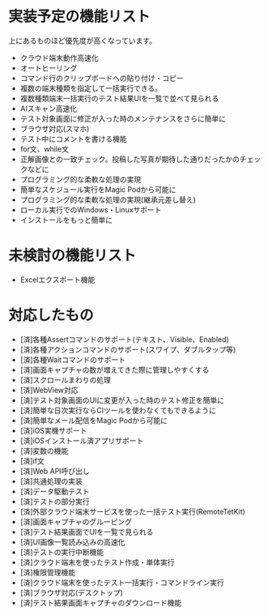 # 実装予定の機能リスト

上にあるものほど優先度が高くなっています。

- クラウド端末動作高速化
- オートヒーリング
- コマンド行のクリップボードへの貼り付け・コピー
- 複数の端末種類を指定して一括実行できる。
- 複数種類端末一括実行のテスト結果UIを一覧で並べて見られる
- AIスキャン高速化
- テスト対象画面に修正が入った時のメンテナンスをさらに簡単に
- ブラウザ対応(スマホ)
- テスト中にコメントを書ける機能
- for文、while文
- 正解画像との一致チェック。投稿した写真が期待した通りだったかのチェックなどに
- プログラミング的な柔軟な処理の実現
- 簡単なスケジュール実行をMagic Podから可能に
- プログラミング的な柔軟な処理の実現(継承元差し替え)
- ローカル実行でのWindows・Linuxサポート
- インストールをもっと簡単に

# 未検討の機能リスト

- Excelエクスポート機能

# 対応したもの

- [済]各種Assertコマンドのサポート(テキスト、Visible、Enabled)
- [済]各種アクションコマンドのサポート(スワイプ、ダブルタップ等)
- [済]各種Waitコマンドのサポート
- [済]画面キャプチャの数が増えてきた際に管理しやすくする
- [済]スクロールまわりの処理
- [済]WebView対応
- [済]テスト対象画面のUIに変更が入った時のテスト修正を簡単に
- [済]簡単な日次実行ならCIツールを使わなくてもできるように
- [済]簡単なメール配信をMagic Podから可能に
- [済]iOS実機サポート
- [済]iOSインストール済アプリサポート
- [済]変数の機能
- [済]if文
- [済]Web API呼び出し
- [済]共通処理の実装
- [済]データ駆動テスト
- [済]テストの部分実行
- [済]外部クラウド端末サービスを使った一括テスト実行(RemoteTetKit)
- [済]画面キャプチャのグルーピング
- [済]テスト結果画面でUIを一覧で見られる
- [済]UI画像一覧読み込みの高速化
- [済]テストの実行中断機能
- [済]クラウド端末を使ったテスト作成・単体実行
- [済]権限管理機能
- [済]クラウド端末を使ったテスト一括実行・コマンドライン実行
- [済]ブラウザ対応(デスクトップ)
- [済]テスト結果画面キャプチャのダウンロード機能
